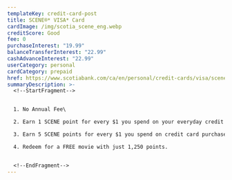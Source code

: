 ```yaml
---
templateKey: credit-card-post
title: SCENE®* VISA* Card
cardImage: /img/scotia_scene_eng.webp
creditScore: Good
fee: 0
purchaseInterest: "19.99"
balanceTransferInterest: "22.99"
cashAdvanceInterest: "22.99"
userCategory: personal
cardCategory: prepaid
href: https://www.scotiabank.com/ca/en/personal/credit-cards/visa/scene-card.html
summaryDescription: >-
  <!--StartFragment-->


  1. No Annual Fee\

  2. Earn 1 SCENE point for every $1 you spend on your everyday credit card purchases.\

  3. Earn 5 SCENE points for every $1 you spend on credit card purchases at Cineplex theatres or at cineplex.com.\

  4. Redeem for a FREE movie with just 1,250 points.


  <!--EndFragment-->
---
```

